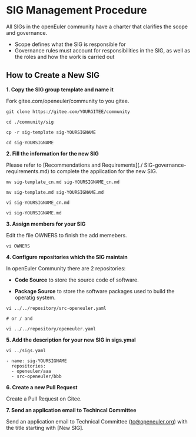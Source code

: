 # SIG Management Procedure

All SIGs in the openEuler community have a charter that clarifies the scope and governance.

+ Scope defines what the SIG is responsible for
+ Governance rules must account for responsibilities in the SIG, as well as the roles and how the work is carried out


## How to Create a New SIG

**1. Copy the SIG group template and name it**

Fork gitee.com/openeuler/community to you gitee.


```
git clone https://gitee.com/YOURGITEE/community

cd ./community/sig

cp -r sig-template sig-YOURSIGNAME

cd sig-YOURSIGNAME

```


**2. Fill the information for the new SIG**

Please refer to [Recommendations and Requirements](./ SIG-governance-requirements.md) to complete the application for the new SIG.


```
mv sig-template_cn.md sig-YOURSIGNAME_cn.md

mv sig-template.md sig-YOURSIGNAME.md

vi sig-YOURSIGNAME_cn.md

vi sig-YOURSIGNAME.md

```

**3. Assign members for your SIG**

Edit the file OWNERS to finish the add memebers.

```
vi OWNERS

```

**4. Configure repositories which the SIG maintain**

In openEuler Community there are 2 repositories:
- **Code Source** to store the source code of software. 

- **Package Source** to store the software packages used to build the operatig system. 


```
vi ../../repository/src-openeuler.yaml

# or / and

vi ../../repository/openeuler.yaml

```

**5. Add the description for your new SIG in sigs.ymal**


```
vi ../sigs.yaml

- name: sig-YOURSIGNAME
  repositories:
  - openeuler/aaa
  - src-openeuler/bbb
```

**6. Create a new Pull Request**

Create a Pull Request on Gitee. 

**7. Send an application email to Techincal Committee**


Send an application email to Technical Committee (<tc@openeuler.org>) with the title starting with [New SIG].


